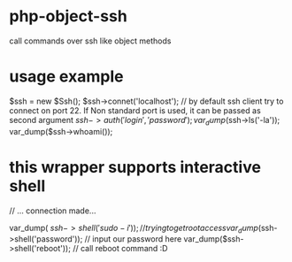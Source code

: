 php-object-ssh
==============

call commands over ssh like object methods

usage example
=============

$ssh = new $Ssh();
$ssh->connet('localhost'); // by default ssh client try to connect on port 22. If Non standard port is used, it can be passed as second argument
$ssh->auth('login', 'password');
var_dump($ssh->ls('-la'));
var_dump($ssh->whoami());

this wrapper supports interactive shell
==============
// ... connection made...

var_dump( $ssh->shell('sudo -i')); // trying to get root access
var_dump($ssh->shell('password')); // input our password here
var_dump($ssh->shell('reboot')); // call reboot command :D
